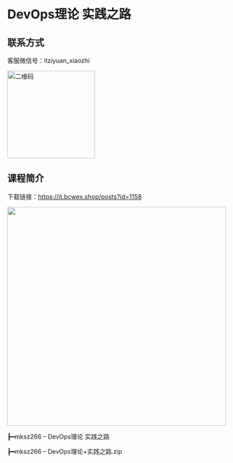 # DevOps理论 实践之路

## 联系方式

客服微信号：itziyuan_xiaozhi

<img src="https://ziyuanyun.oss-cn-guangzhou.aliyuncs.com/common/20240614073449/666b82192834a.jpg" width="200" height="200" alt="二维码">

## 课程简介

下载链接：https://it.bcwex.shop/posts?id=1158

<img src="https://ziyuanyun.oss-cn-guangzhou.aliyuncs.com/yun/20240515153627/664465fb6ee5c.jpg" width="500" alt="">

  ┣━mksz266 &#8211; DevOps理论 实践之路

 ┣━mksz266 &#8211; DevOps理论+实践之路.zip

  